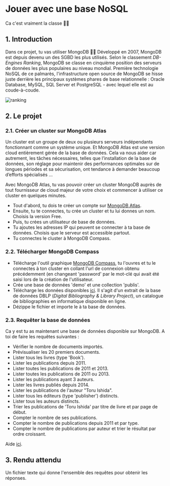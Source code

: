 # Jouer avec une base NoSQL
Ca c'est vraiment la classe 🔮🔮

## 1. Introduction
Dans ce projet, tu vas utiliser MongoDB 🎉🎉 Développé en 2007, MongoDB est depuis devenu un des SGBD les plus utilisés. Selon le classement *DB-Engines Ranking*, MongoDB se classe en cinquième position des serveurs de données les plus populaires au niveau mondial. Première technologie NoSQL de ce palmarès, l'infrastructure open source de MongoDB se hisse juste derrière les principaux systèmes phares de base relationnelle : Oracle Database, MySQL, SQL Server et PostgreSQL - avec lequel elle est au coude-à-coude.

![ranking](https://lh3.googleusercontent.com/hK6ISsEifSkk4fUl7V5lVvc87Bpce-q45uzX68S6fNwoW9__ysAflqBHFFZ5UcCP3K-uNlaqx9nL_0DsYFetgqcMhVAui7M0oDlkBRRgEs52EqtkTfATf1ZdetFYtKZbCYQVg8yO)

## 2. Le projet
### 2.1. Créer un cluster sur MongoDB Atlas
Un cluster est un groupe de deux ou plusieurs serveurs indépendants fonctionnant comme un système unique.
Et MongoDB Atlas est une version cloud entièrement gérée de la base de données. Cela va nous aider car autrement, les tâches nécessaires, telles que l’installation de la base de données, son réglage pour maintenir des performances optimales sur de longues périodes et sa sécurisation, ont tendance à demander beaucoup d’efforts spécialisés ... 

Avec MongoDB Atlas, tu vas pouvoir créer un cluster MongoDB auprès de tout fournisseur de cloud majeur de votre choix et commencer à utiliser ce cluster en quelques minutes.

- Tout d'abord, tu dois te créer un compte sur [MongoDB Atlas](https://account.mongodb.com/account/register).
- Ensuite, tu te connectes, tu crée un cluster et tu lui donnes un nom. Choisis la version Free.
- Puis, tu crées un utilisateur de base de données.
- Tu ajoutes les adresses IP qui peuvent se connecter à ta base de données. Choisis que le serveur est accessible partout.
- Tu connectes le cluster à MongoDB Compass.


### 2.2. Télécharger MongoDB Compass
- Télécharge l'outil graphique [MongoDB Compass](https://www.mongodb.com/try/download/compass), tu l'ouvres et tu le connectes à ton cluster en collant l'url de connexion obtenu précédemment (en changeant 'password' par le mot-clé qui avait été saisi lors de la création de l'utilisateur.
- Crée une base de données 'demo' et une collection 'publis'.
- Télécharge les données disponibles [ici](http://b3d.bdpedia.fr/files/dblp/json.zip). Il s'agit d'un extrait de la base de données DBLP (*Digital Bibliography & Library Project*), un catalogue de bibliographies en informatique disponible en ligne.
- Dézippe le fichier et importe le à ta base de données.

### 2.3. Requêter la base de données
Ca y est tu as maintenant une base de données disponible sur MongoDB. A toi de faire les requêtes suivantes : 
- Vérifier le nombre de documents importés.
- Prévisualiser les 20 premiers documents.
- Lister tous les livres (type 'Book').
- Lister les publications depuis 2011.
- Lister toutes les publications de 2011 et 2013.
- Lister toutes les publications de 2011 ou 2013.
- Lister les publications ayant 3 auteurs.
- Lister les livres publiés depuis 2014.
- Lister les publications de l'auteur "Toru Ishida".
- Lister tous les éditeurs (type 'publisher') distincts.
- Lister tous les auteurs distincts.
- Trier les publications de 'Toru Ishida' par titre de livre et par page de début.
- Compter le nombre de ses publications.
- Compter le nombre de publications depuis 2011 et par type.
- Compter le nombre de publications par auteur et trier le résultat par ordre croissant.

Aide [ici](https://openclassrooms.com/fr/courses/4462426-maitrisez-les-bases-de-donnees-nosql/4474606-interrogez-vos-donnees-avec-mongodb).

## 3. Rendu attendu
Un fichier texte qui donne l'ensemble des requêtes pour obtenir les réponses.
